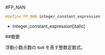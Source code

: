 #FP_NAN
```cpp
#define FP_NAN integer_constant_expression
```
* integer_constant_expression[italic]

##概要

浮動小数点数の `NaN` を表す整数定数式。
